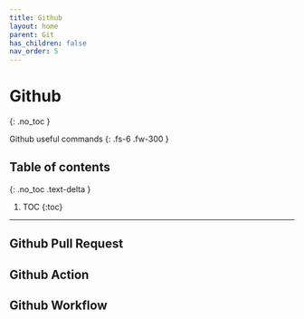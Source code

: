 ```yaml
---
title: Github
layout: home
parent: Git 
has_children: false
nav_order: 5
---
```


# Github
{: .no_toc }

Github useful commands 
{: .fs-6 .fw-300 }

## Table of contents
{: .no_toc .text-delta }

1. TOC
{:toc}
---

## Github Pull Request

## Github Action

## Github Workflow
